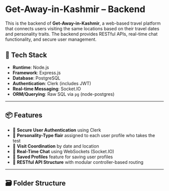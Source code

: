 # Get-Away-in-Kashmir – Backend

This is the backend of **Get-Away-in-Kashmir**, a web-based travel platform that connects users visiting the same locations based on their travel dates and personality traits. The backend provides RESTful APIs, real-time chat functionality, and secure user management.

## 🔧 Tech Stack

- **Runtime**: Node.js
- **Framework**: Express.js
- **Database**: PostgreSQL
- **Authentication**: Clerk (includes JWT)
- **Real-time Messaging**: Socket.IO
- **ORM/Querying**: Raw SQL via `pg` (node-postgres)

---

## 📦 Features

- 🔐 **Secure User Authentication** using Clerk
- 🧠 **Personality-Type flair** assigned to each user profile who takes the test
- 📅 **Visit Coordination** by date and location
- 💬 **Real-Time Chat** using WebSockets (Socket.IO)
- 📍 **Saved Profiles** feature for saving user profiles
- 🧾 **RESTful API Structure** with modular controller-based routing

---

## 🗃️ Folder Structure

